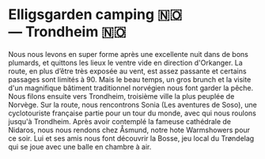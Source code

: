 # Elligsgarden camping 🇳🇴 — Trondheim 🇳🇴

<!-- 80km / 431m+ / 367m- -->

Nous nous levons en super forme après une excellente nuit dans de bons plumards, et quittons les lieux le ventre vide en direction d'Orkanger. La route, en plus d’être très exposée au vent, est assez passante et certains passages sont limités à 90. Mais le beau temps, un gros brunch et la visite d'un magnifique bâtiment traditionnel norvégien nous font garder la pêche. Nous filons ensuite vers Trondheim, troisième ville la plus peuplée de Norvège. Sur la route, nous rencontrons Sonia (Les aventures de Soso), une cyclotouriste française partie pour un tour du monde, avec qui nous roulons  jusqu'à Trondheim. Après avoir contemplé la fameuse cathédrale de Nidaros, nous nous rendons chez Åsmund, notre hote Warmshowers pour ce soir. Lui et ses amis nous font découvrir la Bosse, jeu local du Trøndelag qui se joue avec une balle en chambre à air.

